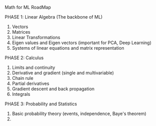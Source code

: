 Math for ML RoadMap

PHASE 1: Linear Algebra (The backbone of ML)
1. Vectors 
2. Matrices
3. Linear Transformations
4. Eigen values and Eigen vectors (important for PCA, Deep Learning)
5. Systems of linear equations and matrix representation

PHASE 2: Calculus
1. Limits and continuity
2. Derivative and gradient (single and multivariable)
3. Chain rule
4. Partial derivatives
5. Gradient descent and back propagation
6. Integrals

PHASE 3: Probability and Statistics
1. Basic probability theory (events, independence, Baye's theorem)
2. 
